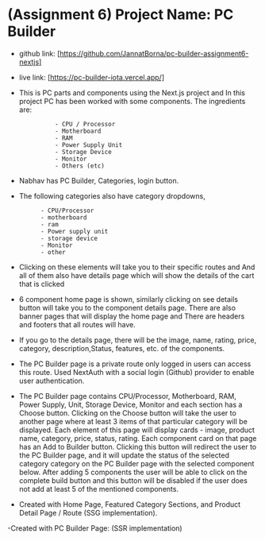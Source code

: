 # (Assignment 6) Project Name: PC Builder

- github link: [https://github.com/JannatBorna/pc-builder-assignment6-nextjs]

- live link: [https://pc-builder-iota.vercel.app/]

- This is PC parts and components using the Next.js project and In this project PC has been worked with some components. The ingredients are:

                - CPU / Processor
                - Motherboard
                - RAM
                - Power Supply Unit
                - Storage Device
                - Monitor
                - Others (etc)

- Nabhav has PC Builder, Categories, login button.

- The following categories also have category dropdowns,

            - CPU/Processor
            - motherboard
            - ram
            - Power supply unit
            - storage device
            - Monitor
            - other
- Clicking on these elements will take you to their specific routes and And all of them also have details page which will show the details of the cart that is clicked

- 6 component home page is shown, similarly clicking on see details button will take you to the component details page. There are also banner pages that will display the home page and There are headers and footers that all routes will have.

- If you go to the details page, there will be the image, name, rating, price, category, description,Status, features, etc. of the components.

- The PC Builder page is a private route only logged in users can access this route. Used NextAuth with a social login (Github) provider to enable user authentication.

- The PC Builder page contains CPU/Processor, Motherboard, RAM, Power Supply, Unit, Storage Device, Monitor and each section has a Choose button. Clicking on the Choose button will take the user to another page where at least 3 items of that particular category will be displayed. Each element of this page will display cards - image, product name, category, price, status, rating. Each component card on that page has an Add to Builder button. Clicking this button will redirect the user to the PC Builder page, and it will update the status of the selected category category on the PC Builder page with the selected component below. After adding 5 components the user will be able to click on the complete build button and this button will be disabled if the user does not add at least 5 of the mentioned components.

- Created with Home Page,  Featured Category Sections, and Product Detail Page / Route (SSG implementation).

-Created with PC Builder Page: (SSR implementation)
